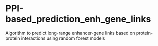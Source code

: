 # PPI-based_prediction_enh_gene_links
Algorithm to predict long-range enhancer-gene links based on protein-protein interactions using random forest models
